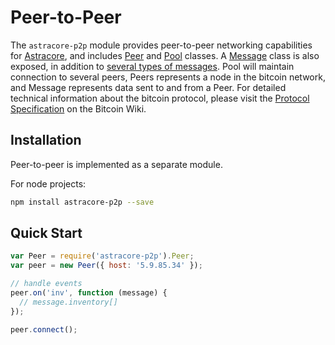 # Peer-to-Peer

The `astracore-p2p` module provides peer-to-peer networking capabilities for [Astracore](https://github.com/bitpay/astracore), and includes [Peer](peer.md) and [Pool](pool.md) classes. A [Message](messages.md) class is also exposed, in addition to [several types of messages](messages.md). Pool will maintain connection to several peers, Peers represents a node in the bitcoin network, and Message represents data sent to and from a Peer. For detailed technical information about the bitcoin protocol, please visit the [Protocol Specification](https://en.bitcoin.it/wiki/Protocol_specification) on the Bitcoin Wiki.

## Installation

Peer-to-peer is implemented as a separate module.

For node projects:

```sh
npm install astracore-p2p --save
```

## Quick Start

```javascript
var Peer = require('astracore-p2p').Peer;
var peer = new Peer({ host: '5.9.85.34' });

// handle events
peer.on('inv', function (message) {
  // message.inventory[]
});

peer.connect();
```
